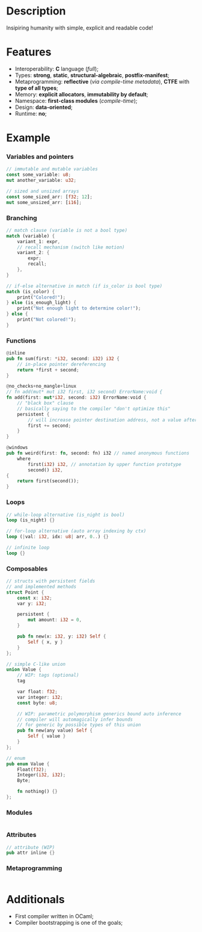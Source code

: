 # Description

Insipiring humanity with simple, explicit and readable code!

# Features

- Interoperability: **C** language (_full_);
- Types: **strong**, **static**, **structural-algebraic**, **postfix-manifest**;
- Metaprogramming: **reflective** (_via compile-time metadata_), **CTFE** with **type of all types**;
- Memory: **explicit allocators**, **immutability by default**;
- Namespace: **first-class modules** (_compile-time_);
- Design: **data-oriented**;
- Runtime: **no**;

# Example

### Variables and pointers

```rust
// immutable and mutable variables
const some_variable: u8;
mut another_variable: u32;

// sized and unsized arrays
const some_sized_arr: [f32; 12];
mut some_unsized_arr: [i16];
```

### Branching

```rust
// match clause (variable is not a bool type)
match (variable) {
    variant_1: expr,
    // recall mechanism (switch like motion)
    variant_2: {
        expr;
        recall;
    },
}

// if-else alternative in match (if is_color is bool type)
match (is_color) {
    print("Colored!");
} else (is_enough_light) {
    print("Not enough light to determine color!");
} else {
    print("Not colored!");
}
```

### Functions

```rust
@inline
pub fn sum(first: *i32, second: i32) i32 {
    // in-place pointer dereferencing
    return *first + second;
}

@no_checks+no_mangle+linux
// fn add(mut* mut i32 first, i32 second) ErrorName:void {
fn add(first: mut*i32, second: i32) ErrorName:void {
    // "black box" clause
    // basically saying to the compiler "don't optimize this"
    persistent {
        // will increase pointer destination address, not a value after the ptr
        first += second;
    }
}

@windows
pub fn weird(first: fn, second: fn) i32 // named anonymous functions
    where
        first(i32) i32, // annotation by upper function prototype
        second() i32,
{
    return first(second());
}
```

### Loops

```rust
// while-loop alternative (is_night is bool)
loop (is_night) {}

// for-loop alternative (auto array indexing by ctx)
loop (|val: i32, idx: u8| arr, 0..) {}

// infinite loop
loop {}
```

### Composables

```rust
// structs with persistent fields
// and implemented methods
struct Point {
    const x: i32;
    var y: i32;

    persistent {
        mut amount: i32 = 0,
    }

    pub fn new(x: i32, y: i32) Self {
        Self { x, y }
    }
};

// simple C-like union
union Value {
    // WIP: tags (optional)
    tag

    var float: f32;
    var integer: i32;
    const byte: u8;

    // WIP: parametric polymorphism generics bound auto inference
    // compiler will automagically infer bounds
    // for generic by possible types of this union
    pub fn new(any value) Self {
        Self { value }
    }
};

// enum
pub enum Value {
    Float(f32);
    Integer(i32, i32);
    Byte;

    fn nothing() {}
};
```

### Modules

```rust
```

### Attributes

```rust
// attribute (WIP)
pub attr inline {}
```

### Metaprogramming

```rust
```

# Additionals

- First compiler written in OCaml;
- Compiler bootstrapping is one of the goals;
